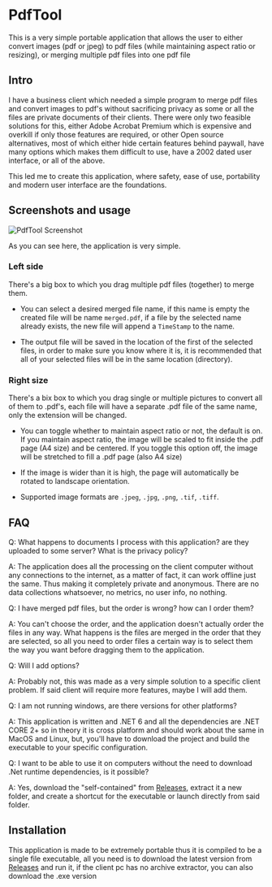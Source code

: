 # PdfTool

This is a very simple portable application that allows the user to either convert images (pdf or jpeg) to pdf files (while maintaining aspect ratio or resizing), or merging multiple pdf files into one pdf file

## Intro

I have a business client which needed a simple program to merge pdf files and convert images to pdf's without sacrificing privacy as some or all the files are private documents of their clients. There were only two feasible solutions for this, either Adobe Acrobat Premium which is expensive and overkill if only those features are required, or other Open source alternatives, most of which either hide certain features behind paywall, have many options which makes them difficult to use, have a 2002 dated user interface, or all of the above.

This led me to create this application, where safety, ease of use, portability and modern user interface are the foundations.

## Screenshots and usage

![PdfTool Screenshot](https://user-images.githubusercontent.com/8972626/189625466-5d0bb940-e631-42f1-82f7-bf62a3a23506.png)

As you can see here, the application is very simple.

### Left side

There's a big box to which you drag multiple pdf files (together) to merge them.

* You can select a desired merged file name, if this name is empty the created file will be name `merged.pdf`, if a file by the selected name already exists, the new file will append a `TimeStamp` to the name.

* The output file will be saved in the location of the first of the selected files, in order to make sure you know where it is, it is recommended that all of your selected files will be in the same location (directory).

### Right size

There's a bix box to which you drag single or multiple pictures to convert all of them to .pdf's, each file will have a separate .pdf file of the same name, only the extension will be changed.

* You can toggle whether to maintain aspect ratio or not, the default is on. If you maintain aspect ratio, the image will be scaled to fit inside the .pdf page (A4 size) and be centered. If you toggle this option off, the image will be stretched to fill a .pdf page (also A4 size)

* If the image is wider than it is high, the page will automatically be rotated to landscape orientation.
* Supported image formats are `.jpeg`, `.jpg`, `.png`, `.tif`, `.tiff`.

## FAQ

Q: What happens to documents I process with this application? are they uploaded to some server? What is the privacy policy?

A: The application does all the processing on the client computer without any connections to the internet, as a matter of fact, it can work offline just the same. Thus making it completely private and anonymous. There are no data collections whatsoever, no metrics, no user info, no nothing.

Q: I have merged pdf files, but the order is wrong? how can I order them?

A: You can't choose the order, and the application doesn't actually order the files in any way. What happens is the files are merged in the order that they are selected, so all you need to order files a certain way is to select them the way you want before dragging them to the application.

Q: Will I add options?

A: Probably not, this was made as a very simple solution to a specific client problem. If said client will require more features, maybe I will add them.

Q: I am not running windows, are there versions for other platforms?

A: This application is written and .NET 6 and all the dependencies are .NET CORE 2+ so in theory it is cross platform and should work about the same in MacOS and Linux, but, you'll have to download the project and build the executable to your specific configuration.

Q: I want to be able to use it on computers without the need to download .Net runtime dependencies, is it possible?

A: Yes, download the "self-contained" from [Releases](https://github.com/dusrdev/PdfTool/releases), extract it a new folder, and create a shortcut for the executable or launch directly from said folder.

## Installation

This application is made to be extremely portable thus it is compiled to be a single file executable, all you need is to download the latest version from [Releases](https://github.com/dusrdev/PdfTool/releases) and run it, if the client pc has no archive extractor, you can also download the .exe version
